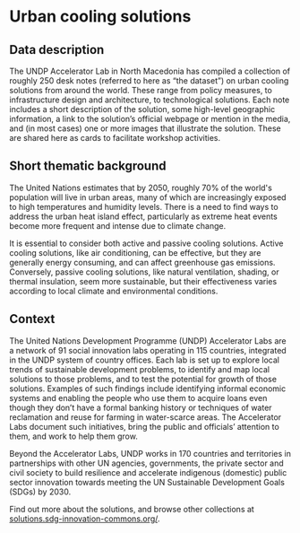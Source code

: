 # Urban cooling solutions

## Data description
The UNDP Accelerator Lab in North Macedonia has compiled a collection of roughly 250 desk notes (referred to here as “the dataset”) on urban cooling solutions from around the world. These range from policy measures, to infrastructure design and architecture, to technological solutions. Each note includes a short description of the solution, some high-level geographic information, a link to the solution’s official webpage or mention in the media, and (in most cases) one or more images that illustrate the solution. These are shared here as cards to facilitate workshop activities.

## Short thematic background
The United Nations estimates that by 2050, roughly 70% of the world's population will live in urban areas, many of which are increasingly exposed to high temperatures and humidity levels. There is a need to find ways to address the urban heat island effect, particularly as extreme heat events become more frequent and intense due to climate change. 

It is essential to consider both active and passive cooling solutions. Active cooling solutions, like air conditioning, can be effective, but they are generally energy consuming, and can affect greenhouse gas emissions. Conversely, passive cooling solutions, like natural ventilation, shading, or thermal insulation, seem more sustainable, but their effectiveness varies according to local climate and environmental conditions. 

## Context 
The United Nations Development Programme (UNDP) Accelerator Labs are a network of 91 social innovation labs operating in 115 countries, integrated in the UNDP system of country offices. Each lab is set up to explore local trends of sustainable development problems, to identify and map local solutions to those problems, and to test the potential for growth of those solutions. Examples of such findings include identifying informal economic systems and enabling the people who use them to acquire loans even though they don’t have a formal banking history or techniques of water reclamation and reuse for farming in water-scarce areas. The Accelerator Labs document such initiatives, bring the public and officials’ attention to them, and work to help them grow. 

Beyond the Accelerator Labs, UNDP works in 170 countries and territories in partnerships with other UN agencies, governments, the private sector and civil society to build resilience and accelerate indigenous (domestic) public sector innovation towards meeting the UN Sustainable Development Goals (SDGs) by 2030. 


Find out more about the solutions, and browse other collections at [solutions.sdg-innovation-commons.org/](https://solutions.sdg-innovation-commons.org/en/browse/pads/pinned?pinboard=310).